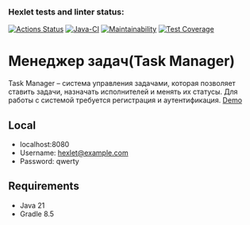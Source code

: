 ### Hexlet tests and linter status:
[![Actions Status](https://github.com/ArtSV86/java-project-99/actions/workflows/hexlet-check.yml/badge.svg)](https://github.com/ArtSV86/java-project-99/actions)
[![Java-CI](https://github.com/ArtSV86/java-project-99/actions/workflows/main.yaml/badge.svg)](https://github.com/ArtSV86/java-project-99/actions/workflows/main.yaml)
[![Maintainability](https://api.codeclimate.com/v1/badges/63cc622794a426013711/maintainability)](https://codeclimate.com/github/ArtSV86/java-project-99/maintainability)
[![Test Coverage](https://api.codeclimate.com/v1/badges/63cc622794a426013711/test_coverage)](https://codeclimate.com/github/ArtSV86/java-project-99/test_coverage)

<div align="left">
<h1>Менеджер задач(Task Manager)</h1>

<p>
   Task Manager – система управления задачами, которая позволяет ставить задачи, назначать исполнителей и менять их статусы. Для работы с системой требуется регистрация и аутентификация.
   <a href="https://java-project-99-041m.onrender.com">Demo</a>
</p>

## Local

* localhost:8080
* Username: hexlet@example.com
* Password: qwerty

## Requirements

* Java 21
* Gradle 8.5